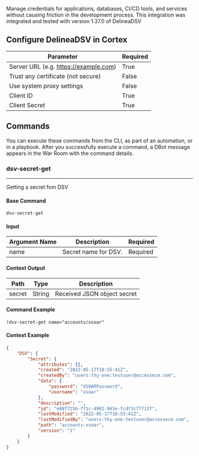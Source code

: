 Manage credentials for applications, databases, CI/CD tools, and services without causing friction in the development process.
This integration was integrated and tested with version 1.37.0 of DelineaDSV

## Configure DelineaDSV in Cortex


| **Parameter** | **Required** |
| --- | --- |
| Server URL (e.g. https://example.com) | True |
| Trust any certificate (not secure) | False |
| Use system proxy settings | False |
| Client ID | True |
| Client Secret | True |

## Commands

You can execute these commands from the CLI, as part of an automation, or in a playbook.
After you successfully execute a command, a DBot message appears in the War Room with the command details.

### dsv-secret-get

***
Getting a secret fom DSV


#### Base Command

`dsv-secret-get`

#### Input

| **Argument Name** | **Description** | **Required** |
| --- | --- | --- |
| name | Secret name for DSV. | Required | 


#### Context Output

| **Path** | **Type** | **Description** |
| --- | --- | --- |
| secret | String | Received JSON object secret | 

#### Command Example

```!dsv-secret-get name="accounts/xsoar"```

#### Context Example

```json
{
    "DSV": {
        "Secret": {
            "attributes": {},
            "created": "2022-05-17T10:55:41Z",
            "createdBy": "users:thy-one:testuser@accessecm.com",
            "data": {
                "password": "XSOARPassword",
                "username": "xsoar"
            },
            "description": "",
            "id": "e88f725b-ff1c-4902-961e-fcdf3c7f712f",
            "lastModified": "2022-05-17T10:55:41Z",
            "lastModifiedBy": "users:thy-one:testuser@accessecm.com",
            "path": "accounts:xsoar",
            "version": "1"
        }
    }
}
```